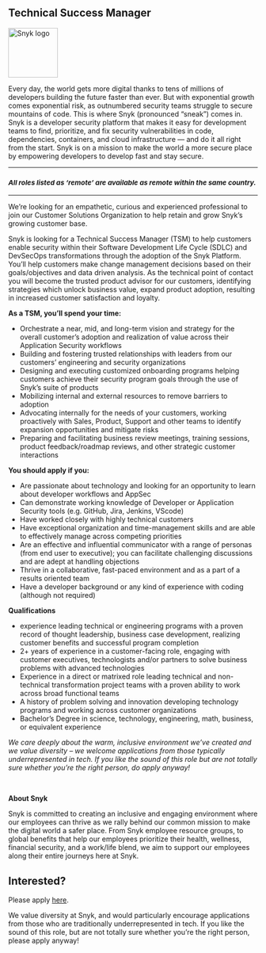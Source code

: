 Technical Success Manager
---

<img src="https://res.cloudinary.com/snyk/image/upload/v1537345894/press-kit/brand/logo-black.png" width="100" alt="Snyk logo" />

<div class="content-intro"><p><span style="font-weight: 400;">Every day, the world gets more digital thanks to tens of millions of developers building the future faster than ever. But with exponential growth comes exponential risk, as outnumbered security teams struggle to secure mountains of code. This is where Snyk (pronounced “sneak”) comes in. Snyk is a developer security platform that makes it easy for development teams to find, prioritize, and fix security vulnerabilities in code, dependencies, containers, and cloud infrastructure — and do it all right from the start. Snyk is on a mission to make the world a more secure place by empowering developers to develop fast and stay secure.</span></p></div><hr>
<h3><em><strong><sub>All roles listed as ‘remote’ are available as remote within the same country.</sub></strong></em></h3>
<hr>
<p><span style="font-weight: 400;">We’re looking for an empathetic, curious and experienced professional to join our Customer Solutions Organization to help retain and grow Snyk’s growing customer base.</span></p>
<p><span style="font-weight: 400;">Snyk is looking for a Technical Success Manager (TSM) to help customers enable security within their Software Development Life Cycle (SDLC) and DevSecOps transformations through the adoption of the Snyk Platform. You’ll help customers make change management decisions based on their goals/objectives and data driven analysis. As the technical point of contact you will become the trusted product advisor for our customers, identifying strategies which unlock business value, expand product adoption, resulting in increased customer satisfaction and loyalty.</span></p>
<p><strong>As a TSM, you’ll spend your time:</strong></p>
<ul>
<li style="font-weight: 400;"><span style="font-weight: 400;">Orchestrate a near, mid, and long-term vision and strategy for the overall customer’s adoption and realization of value across their Application Security workflows</span></li>
<li style="font-weight: 400;"><span style="font-weight: 400;">Building and fostering trusted relationships with leaders from our customers’ engineering and security organizations</span></li>
<li style="font-weight: 400;"><span style="font-weight: 400;">Designing and executing customized onboarding programs helping customers achieve their security program goals through the use of Snyk’s suite of products</span></li>
<li style="font-weight: 400;"><span style="font-weight: 400;">Mobilizing internal and external resources to remove barriers to adoption</span></li>
<li style="font-weight: 400;"><span style="font-weight: 400;">Advocating internally for the needs of your customers, working proactively with Sales, Product, Support and other teams to identify expansion opportunities and mitigate risks</span></li>
<li style="font-weight: 400;"><span style="font-weight: 400;">Preparing and facilitating business review meetings, training sessions, product feedback/roadmap reviews, and other strategic customer interactions</span></li>
</ul>
<p><strong>You should apply if you:</strong></p>
<ul>
<li style="font-weight: 400;"><span style="font-weight: 400;">Are passionate about technology and looking for an opportunity to learn about developer workflows and AppSec</span></li>
<li style="font-weight: 400;"><span style="font-weight: 400;">Can demonstrate working knowledge of Developer or Application Security tools (e.g. GitHub, Jira, Jenkins, VScode)</span></li>
<li style="font-weight: 400;"><span style="font-weight: 400;">Have worked closely with highly technical customers&nbsp;</span></li>
<li style="font-weight: 400;"><span style="font-weight: 400;">Have exceptional organization and time-management skills and are able to effectively manage across competing priorities&nbsp;</span></li>
<li style="font-weight: 400;"><span style="font-weight: 400;">Are an effective and influential communicator with a range of personas (from end user to executive); you can facilitate challenging discussions and are adept at handling objections</span></li>
<li style="font-weight: 400;"><span style="font-weight: 400;">Thrive in a collaborative, fast-paced environment and as a part of a results oriented team</span></li>
<li style="font-weight: 400;"><span style="font-weight: 400;">Have a developer background or any kind of experience with coding (although not required)</span></li>
</ul>
<p><strong>Qualifications</strong></p>
<ul>
<li style="font-weight: 400;"><span style="font-weight: 400;">experience leading technical or engineering programs with a proven record of thought leadership, business case development, realizing customer benefits and successful program completion</span></li>
<li style="font-weight: 400;"><span style="font-weight: 400;">2+ years of experience in a customer-facing role, engaging with customer executives, technologists and/or partners to solve business problems with advanced technologies</span></li>
<li style="font-weight: 400;"><span style="font-weight: 400;">Experience in a direct or matrixed role leading technical and non-technical transformation project teams with a proven ability to work across broad functional teams</span></li>
<li style="font-weight: 400;"><span style="font-weight: 400;">A history of problem solving and innovation developing technology programs and working across customer organizations</span></li>
<li style="font-weight: 400;"><span style="font-weight: 400;">Bachelor’s Degree in science, technology, engineering, math, business, or equivalent experience</span></li>
</ul><div class="content-conclusion"><p><em data-stringify-type="italic">We care deeply about the warm, inclusive environment we’ve created and we value diversity – we welcome applications from those typically underrepresented in tech. If you like the sound of this role but are not totally sure whether you’re the right person, do apply anyway!</em></p>
<p>&nbsp;</p>
<p><strong>About Snyk</strong></p>
<p><strong><span style="font-weight: 400;">Snyk is committed to creating an inclusive and engaging environment where our employees can thrive as we rally behind our common mission to make the digital world a safer place. From Snyk employee resource groups, to global benefits that help our employees prioritize their health, wellness, financial security, and a work/life blend, we aim to support our employees along their entire journeys here at Snyk. </span></strong></p></div>

Interested?
---

Please apply [here](https://boards.greenhouse.io/snyk/jobs/6396643002#app).

We value diversity at Snyk, and would particularly encourage applications from those who are traditionally underrepresented in tech.
If you like the sound of this role, but are not totally sure whether you’re the right person, please apply anyway!
